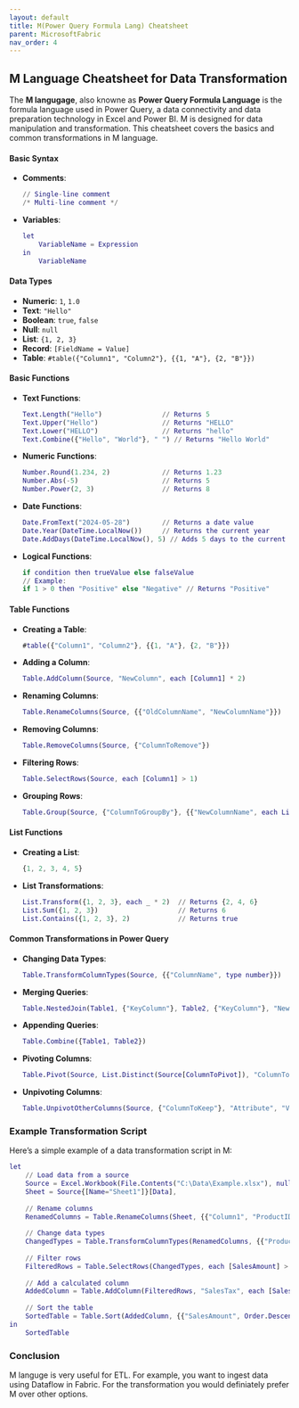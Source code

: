 ```yaml
---
layout: default
title: M(Power Query Formula Lang) Cheatsheet
parent: MicrosoftFabric
nav_order: 4
---
```


## **M Language** Cheatsheet for Data Transformation

The **M langugage**, also knowne as **Power Query Formula Language** is the formula language used in Power Query, a data connectivity and data preparation technology in Excel and Power BI. M is designed for data manipulation and transformation. This cheatsheet covers the basics and common transformations in M language.

#### **Basic Syntax**
- **Comments**: 
  ```m
  // Single-line comment
  /* Multi-line comment */
  ```

- **Variables**: 
  ```m
  let
      VariableName = Expression
  in
      VariableName
  ```

#### **Data Types**
- **Numeric**: `1`, `1.0`
- **Text**: `"Hello"`
- **Boolean**: `true`, `false`
- **Null**: `null`
- **List**: `{1, 2, 3}`
- **Record**: `[FieldName = Value]`
- **Table**: `#table({"Column1", "Column2"}, {{1, "A"}, {2, "B"}})`

#### **Basic Functions**
- **Text Functions**:
  ```m
  Text.Length("Hello")               // Returns 5
  Text.Upper("Hello")                // Returns "HELLO"
  Text.Lower("HELLO")                // Returns "hello"
  Text.Combine({"Hello", "World"}, " ") // Returns "Hello World"
  ```

- **Numeric Functions**:
  ```m
  Number.Round(1.234, 2)             // Returns 1.23
  Number.Abs(-5)                     // Returns 5
  Number.Power(2, 3)                 // Returns 8
  ```

- **Date Functions**:
  ```m
  Date.FromText("2024-05-28")        // Returns a date value
  Date.Year(DateTime.LocalNow())     // Returns the current year
  Date.AddDays(DateTime.LocalNow(), 5) // Adds 5 days to the current date
  ```

- **Logical Functions**:
  ```m
  if condition then trueValue else falseValue
  // Example:
  if 1 > 0 then "Positive" else "Negative" // Returns "Positive"
  ```

#### **Table Functions**
- **Creating a Table**:
  ```m
  #table({"Column1", "Column2"}, {{1, "A"}, {2, "B"}})
  ```

- **Adding a Column**:
  ```m
  Table.AddColumn(Source, "NewColumn", each [Column1] * 2)
  ```

- **Renaming Columns**:
  ```m
  Table.RenameColumns(Source, {{"OldColumnName", "NewColumnName"}})
  ```

- **Removing Columns**:
  ```m
  Table.RemoveColumns(Source, {"ColumnToRemove"})
  ```

- **Filtering Rows**:
  ```m
  Table.SelectRows(Source, each [Column1] > 1)
  ```

- **Grouping Rows**:
  ```m
  Table.Group(Source, {"ColumnToGroupBy"}, {{"NewColumnName", each List.Sum([ColumnToSum]), type number}})
  ```

#### **List Functions**
- **Creating a List**:
  ```m
  {1, 2, 3, 4, 5}
  ```

- **List Transformations**:
  ```m
  List.Transform({1, 2, 3}, each _ * 2)  // Returns {2, 4, 6}
  List.Sum({1, 2, 3})                    // Returns 6
  List.Contains({1, 2, 3}, 2)            // Returns true
  ```

#### **Common Transformations in Power Query**
- **Changing Data Types**:
  ```m
  Table.TransformColumnTypes(Source, {{"ColumnName", type number}})
  ```

- **Merging Queries**:
  ```m
  Table.NestedJoin(Table1, {"KeyColumn"}, Table2, {"KeyColumn"}, "NewColumn")
  ```

- **Appending Queries**:
  ```m
  Table.Combine({Table1, Table2})
  ```

- **Pivoting Columns**:
  ```m
  Table.Pivot(Source, List.Distinct(Source[ColumnToPivot]), "ColumnToPivot", "ValueColumn")
  ```

- **Unpivoting Columns**:
  ```m
  Table.UnpivotOtherColumns(Source, {"ColumnToKeep"}, "Attribute", "Value")
  ```

### Example Transformation Script

Here’s a simple example of a data transformation script in M:

```m
let
    // Load data from a source
    Source = Excel.Workbook(File.Contents("C:\Data\Example.xlsx"), null, true),
    Sheet = Source{[Name="Sheet1"]}[Data],
    
    // Rename columns
    RenamedColumns = Table.RenameColumns(Sheet, {{"Column1", "ProductID"}, {"Column2", "SalesAmount"}}),
    
    // Change data types
    ChangedTypes = Table.TransformColumnTypes(RenamedColumns, {{"ProductID", Int64.Type}, {"SalesAmount", type number}}),
    
    // Filter rows
    FilteredRows = Table.SelectRows(ChangedTypes, each [SalesAmount] > 100),
    
    // Add a calculated column
    AddedColumn = Table.AddColumn(FilteredRows, "SalesTax", each [SalesAmount] * 0.1),
    
    // Sort the table
    SortedTable = Table.Sort(AddedColumn, {{"SalesAmount", Order.Descending}})
in
    SortedTable
```

### Conclusion

M languge is very useful for ETL. For example, you want to ingest data using Dataflow in Fabric. For the transformation you would definiately prefer M over other options.